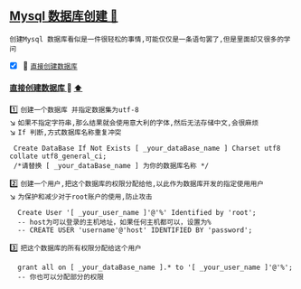 <a id="top" href="#top">Mysql 数据库创建  :maple_leaf:</a> 
----
`创建Mysql 数据库看似是一件很轻松的事情,可能仅仅是一条语句罢了,但是里面却又很多的学问`

- [x] :maple_leaf: <a href="#createDataBase">`直接创建数据库`</a>


####  <a id="JqueryIndex" href="#JqueryIndex">直接创建数据库 </a>  :star2: <a href="#top"> :arrow_up: </a>
:one: `创建一个数据库 并指定数据集为utf-8`<br/>
:arrow_lower_right: `如果不指定字符串,那么结果就会使用意大利的字体,然后无法存储中文,会很麻烦` <br/>
:arrow_lower_right: `If 判断,方式数据库名称重复冲突` <br/>
```mysql
 Create DataBase If Not Exists [ _your_dataBase_name ] Charset utf8 collate utf8_general_ci; 
 /*请替换 [ _your_dataBase_name ] 为你的数据库名称 */
```
:two: `创建一个用户,把这个数据库的权限分配给他,以此作为数据库开发的指定使用用户`<br/>
:arrow_lower_right: `为保护和减少对于root账户的使用,防止攻击` <br/>
```mysql
  Create User '[ _your_user_name ]'@'%' Identified by 'root';
  -- host为可以登录的主机地址，如果任何主机都可以，设置为%
  -- CREATE USER 'username'@'host' IDENTIFIED BY 'password';
```
:three: `把这个数据库的所有权限分配给这个用户`
```mysql
  grant all on [ _your_dataBase_name ].* to '[ _your_user_name ]'@'%';
  -- 你也可以分配部分的权限
```
